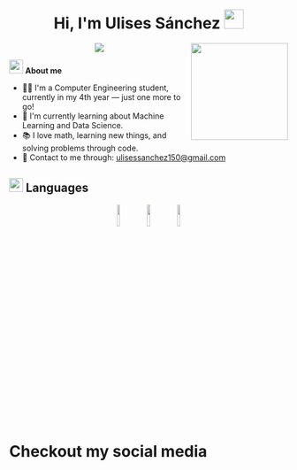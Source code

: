 <h1 align="center"> Hi, I'm Ulises Sánchez <img src="https://media.giphy.com/media/hvRJCLFzcasrR4ia7z/giphy.gif" width="35"></h1>
<p align="center">
  <a href="https://github.com/fairyland0926"><img src="https://readme-typing-svg.herokuapp.com/?lines=Aspiring%20Computer%20Engineer;Focused%20on%20learning%20and%20growing;Argentina&font=Pacifico&center=true&width=650&height=120&color=58a6ff&vCenter=true&size=45%22"></a>
  <img src="https://media1.tenor.com/m/FiAm2PCu72QAAAAd/squirtle-sax.gif" width="175" align="right"/>
</p>

<img src="https://media.tenor.com/kayOCAyfCrsAAAAi/mario-star.gif" width="25"> **About me**
- 👨‍💻 I'm a Computer Engineering student, currently in my 4th year — just one more to go!
- 🌱 I'm currently learning about Machine Learning and Data Science.
- 📚 I love math, learning new things, and solving problems through code.
- 📩 Contact to me through: <a href="ulisessanchez150@gmail.com">ulisessanchez150@gmail.com</a>

## <img src="https://media2.giphy.com/media/QssGEmpkyEOhBCb7e1/giphy.gif?cid=ecf05e47a0n3gi1bfqntqmob8g9aid1oyj2wr3ds3mg700bl&rid=giphy.gif" width="25px"> **Languages**

<p>
  <p align="center">
    <code><img width="10%" src="https://upload.wikimedia.org/wikipedia/commons/1/18/ISO_C%2B%2B_Logo.svg"></code>
    <code><img width="10%" src="https://upload.wikimedia.org/wikipedia/commons/1/18/C_Programming_Language.svg"></code>
    <code><img width="10%" src="https://upload.wikimedia.org/wikipedia/commons/c/c3/Python-logo-notext.svg"></code>
  </p>
</p>

# Checkout my social media
